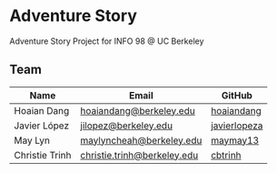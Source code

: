 # Adventure Story
Adventure Story Project for INFO 98 @ UC Berkeley

## Team

| Name | Email | GitHub |
| ------ | ------ | ------ |
| Hoaian Dang | hoaiandang@berkeley.edu | [hoaiandang](https://github.com/hoaiandang) |
| Javier López | jilopez@berkeley.edu | [javierlopeza](https://github.com/javierlopeza) |
| May Lyn | maylyncheah@berkeley.edu | [maymay13](https://github.com/maymay13) |
| Christie Trinh | christie.trinh@berkeley.edu | [cbtrinh](https://github.com/cbtrinh) |